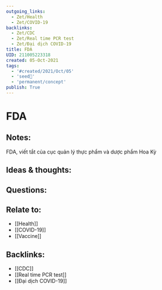 ```yaml
---
outgoing_links:
  - Zet/Health
  - Zet/COVID-19
backlinks:
  - Zet/CDC
  - Zet/Real time PCR test
  - Zet/Đại dịch COVID-19
title: FDA
UID: 211005223318
created: 05-Oct-2021
tags:
  - '#created/2021/Oct/05'
  - 'seed🥜'
  - 'permanent/concept'
publish: True
---
```

# FDA

## Notes:
FDA, viết tắt của cục quản lý thực phẩm và dược phẩm Hoa Kỳ

## Ideas & thoughts:

## Questions:

## Relate to:
- [[Health]]
- [[COVID-19]]
- [[Vaccine]]
## Backlinks:
- [[CDC]]
- [[Real time PCR test]]
- [[Đại dịch COVID-19]]

